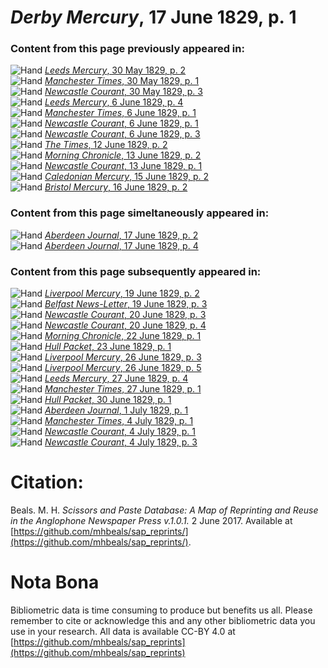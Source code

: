 # *Derby Mercury*, 17 June 1829, p. 1  
  
### Content from this page previously appeared in:  
![Hand](http://scissorsandpaste.net/wp-content/uploads/2017/06/smallhandpointer.png) [*Leeds Mercury*, 30 May 1829, p. 2](https://mhbeals.github.io/sap_html/Leeds-Mercury/Leeds-Mercury-30-May-1829-p-2)  
![Hand](http://scissorsandpaste.net/wp-content/uploads/2017/06/smallhandpointer.png) [*Manchester Times*, 30 May 1829, p. 1](https://mhbeals.github.io/sap_html/Manchester-Times/Manchester-Times-30-May-1829-p-1)  
![Hand](http://scissorsandpaste.net/wp-content/uploads/2017/06/smallhandpointer.png) [*Newcastle Courant*, 30 May 1829, p. 3](https://mhbeals.github.io/sap_html/Newcastle-Courant/Newcastle-Courant-30-May-1829-p-3)  
![Hand](http://scissorsandpaste.net/wp-content/uploads/2017/06/smallhandpointer.png) [*Leeds Mercury*, 6 June 1829, p. 4](https://mhbeals.github.io/sap_html/Leeds-Mercury/Leeds-Mercury-6-June-1829-p-4)  
![Hand](http://scissorsandpaste.net/wp-content/uploads/2017/06/smallhandpointer.png) [*Manchester Times*, 6 June 1829, p. 1](https://mhbeals.github.io/sap_html/Manchester-Times/Manchester-Times-6-June-1829-p-1)  
![Hand](http://scissorsandpaste.net/wp-content/uploads/2017/06/smallhandpointer.png) [*Newcastle Courant*, 6 June 1829, p. 1](https://mhbeals.github.io/sap_html/Newcastle-Courant/Newcastle-Courant-6-June-1829-p-1)  
![Hand](http://scissorsandpaste.net/wp-content/uploads/2017/06/smallhandpointer.png) [*Newcastle Courant*, 6 June 1829, p. 3](https://mhbeals.github.io/sap_html/Newcastle-Courant/Newcastle-Courant-6-June-1829-p-3)  
![Hand](http://scissorsandpaste.net/wp-content/uploads/2017/06/smallhandpointer.png) [*The Times*, 12 June 1829, p. 2](https://mhbeals.github.io/sap_html/The-Times/The-Times-12-June-1829-p-2)  
![Hand](http://scissorsandpaste.net/wp-content/uploads/2017/06/smallhandpointer.png) [*Morning Chronicle*, 13 June 1829, p. 2](https://mhbeals.github.io/sap_html/Morning-Chronicle/Morning-Chronicle-13-June-1829-p-2)  
![Hand](http://scissorsandpaste.net/wp-content/uploads/2017/06/smallhandpointer.png) [*Newcastle Courant*, 13 June 1829, p. 1](https://mhbeals.github.io/sap_html/Newcastle-Courant/Newcastle-Courant-13-June-1829-p-1)  
![Hand](http://scissorsandpaste.net/wp-content/uploads/2017/06/smallhandpointer.png) [*Caledonian Mercury*, 15 June 1829, p. 2](https://mhbeals.github.io/sap_html/Caledonian-Mercury/Caledonian-Mercury-15-June-1829-p-2)  
![Hand](http://scissorsandpaste.net/wp-content/uploads/2017/06/smallhandpointer.png) [*Bristol Mercury*, 16 June 1829, p. 2](https://mhbeals.github.io/sap_html/Bristol-Mercury/Bristol-Mercury-16-June-1829-p-2)  
  
### Content from this page simeltaneously appeared in:  
![Hand](http://scissorsandpaste.net/wp-content/uploads/2017/06/smallhandpointer.png) [*Aberdeen Journal*, 17 June 1829, p. 2](https://mhbeals.github.io/sap_html/Aberdeen-Journal/Aberdeen-Journal-17-June-1829-p-2)  
![Hand](http://scissorsandpaste.net/wp-content/uploads/2017/06/smallhandpointer.png) [*Aberdeen Journal*, 17 June 1829, p. 4](https://mhbeals.github.io/sap_html/Aberdeen-Journal/Aberdeen-Journal-17-June-1829-p-4)  
  
### Content from this page subsequently appeared in:  
![Hand](http://scissorsandpaste.net/wp-content/uploads/2017/06/smallhandpointer.png) [*Liverpool Mercury*, 19 June 1829, p. 2](https://mhbeals.github.io/sap_html/Liverpool-Mercury/Liverpool-Mercury-19-June-1829-p-2)  
![Hand](http://scissorsandpaste.net/wp-content/uploads/2017/06/smallhandpointer.png) [*Belfast News-Letter*, 19 June 1829, p. 3](https://mhbeals.github.io/sap_html/Belfast-News-Letter/Belfast-News-Letter-19-June-1829-p-3)  
![Hand](http://scissorsandpaste.net/wp-content/uploads/2017/06/smallhandpointer.png) [*Newcastle Courant*, 20 June 1829, p. 3](https://mhbeals.github.io/sap_html/Newcastle-Courant/Newcastle-Courant-20-June-1829-p-3)  
![Hand](http://scissorsandpaste.net/wp-content/uploads/2017/06/smallhandpointer.png) [*Newcastle Courant*, 20 June 1829, p. 4](https://mhbeals.github.io/sap_html/Newcastle-Courant/Newcastle-Courant-20-June-1829-p-4)  
![Hand](http://scissorsandpaste.net/wp-content/uploads/2017/06/smallhandpointer.png) [*Morning Chronicle*, 22 June 1829, p. 1](https://mhbeals.github.io/sap_html/Morning-Chronicle/Morning-Chronicle-22-June-1829-p-1)  
![Hand](http://scissorsandpaste.net/wp-content/uploads/2017/06/smallhandpointer.png) [*Hull Packet*, 23 June 1829, p. 1](https://mhbeals.github.io/sap_html/Hull-Packet/Hull-Packet-23-June-1829-p-1)  
![Hand](http://scissorsandpaste.net/wp-content/uploads/2017/06/smallhandpointer.png) [*Liverpool Mercury*, 26 June 1829, p. 3](https://mhbeals.github.io/sap_html/Liverpool-Mercury/Liverpool-Mercury-26-June-1829-p-3)  
![Hand](http://scissorsandpaste.net/wp-content/uploads/2017/06/smallhandpointer.png) [*Liverpool Mercury*, 26 June 1829, p. 5](https://mhbeals.github.io/sap_html/Liverpool-Mercury/Liverpool-Mercury-26-June-1829-p-5)  
![Hand](http://scissorsandpaste.net/wp-content/uploads/2017/06/smallhandpointer.png) [*Leeds Mercury*, 27 June 1829, p. 4](https://mhbeals.github.io/sap_html/Leeds-Mercury/Leeds-Mercury-27-June-1829-p-4)  
![Hand](http://scissorsandpaste.net/wp-content/uploads/2017/06/smallhandpointer.png) [*Manchester Times*, 27 June 1829, p. 1](https://mhbeals.github.io/sap_html/Manchester-Times/Manchester-Times-27-June-1829-p-1)  
![Hand](http://scissorsandpaste.net/wp-content/uploads/2017/06/smallhandpointer.png) [*Hull Packet*, 30 June 1829, p. 1](https://mhbeals.github.io/sap_html/Hull-Packet/Hull-Packet-30-June-1829-p-1)  
![Hand](http://scissorsandpaste.net/wp-content/uploads/2017/06/smallhandpointer.png) [*Aberdeen Journal*, 1 July 1829, p. 1](https://mhbeals.github.io/sap_html/Aberdeen-Journal/Aberdeen-Journal-1-July-1829-p-1)  
![Hand](http://scissorsandpaste.net/wp-content/uploads/2017/06/smallhandpointer.png) [*Manchester Times*, 4 July 1829, p. 1](https://mhbeals.github.io/sap_html/Manchester-Times/Manchester-Times-4-July-1829-p-1)  
![Hand](http://scissorsandpaste.net/wp-content/uploads/2017/06/smallhandpointer.png) [*Newcastle Courant*, 4 July 1829, p. 1](https://mhbeals.github.io/sap_html/Newcastle-Courant/Newcastle-Courant-4-July-1829-p-1)  
![Hand](http://scissorsandpaste.net/wp-content/uploads/2017/06/smallhandpointer.png) [*Newcastle Courant*, 4 July 1829, p. 3](https://mhbeals.github.io/sap_html/Newcastle-Courant/Newcastle-Courant-4-July-1829-p-3)  


# Citation: 

Beals. M. H. *Scissors and Paste Database: A Map of Reprinting and Reuse in the Anglophone Newspaper Press v.1.0.1.* 2 June 2017. Available at [https://github.com/mhbeals/sap_reprints/](https://github.com/mhbeals/sap_reprints/). 

# Nota Bona

Bibliometric data is time consuming to produce but benefits us all. Please remember to cite or acknowledge this and any other bibliometric data you use in your research. All data is available CC-BY 4.0 at [https://github.com/mhbeals/sap_reprints](https://github.com/mhbeals/sap_reprints)